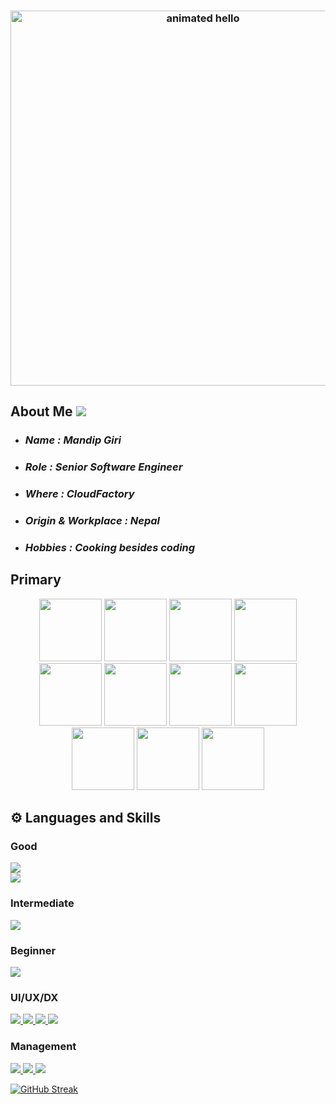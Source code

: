 <h3 align="center">
 <img src="https://github.com/Anmol-Baranwal/Cool-GIFs-For-GitHub/assets/74038190/9be4d344-6782-461a-b5a6-32a07bf7b34e" width="600" alt="animated hello">
</h3>

## About Me ![](https://komarev.com/ghpvc/?username=MandipGiri&color=red&style=plastic)

- <h3><b><i>Name : Mandip Giri</i></b></h3>
- <h3><b><i>Role : Senior Software Engineer</i></b></h3>
- <h3><b><i>Where : CloudFactory</i></b></h3>
- <h3><b><i>Origin & Workplace : Nepal</i></b></h3>
- <h3><b><i>Hobbies : Cooking besides coding</i></b></h3>

## Primary

<div align="center">
<img src="https://user-images.githubusercontent.com/74038190/212257467-871d32b7-e401-42e8-a166-fcfd7baa4c6b.gif" width="100">
<img src="https://user-images.githubusercontent.com/74038190/212257460-738ff738-247f-4445-a718-cdd0ca76e2db.gif" width="100">
<img src="https://user-images.githubusercontent.com/74038190/238200441-1a797f46-efe4-41e6-9e75-5303e1bbcbfa.gif" width="100">
<img src="https://user-images.githubusercontent.com/74038190/212257454-16e3712e-945a-4ca2-b238-408ad0bf87e6.gif" width="100">
<img src="https://user-images.githubusercontent.com/74038190/212257468-1e9a91f1-b626-4baa-b15d-5c385dfa7ed2.gif" width="100">
<img src="https://user-images.githubusercontent.com/74038190/212257465-7ce8d493-cac5-494e-982a-5a9deb852c4b.gif" width="100">
<img src="https://user-images.githubusercontent.com/74038190/212281775-b468df30-4edc-4bf8-a4ee-f52e1aaddc86.gif" width="100">
<img src="https://user-images.githubusercontent.com/74038190/238200426-29fd6286-4e7b-4d6c-818f-c4765d5e39a9.gif" width="100">
<img src="https://user-images.githubusercontent.com/74038190/238200428-67f477ed-6624-42da-99f0-1a7b1a16eecb.gif" width="100">
<img src="https://user-images.githubusercontent.com/74038190/238200620-398b19b1-9aae-4c1f-8bc0-d172a2c08d68.gif" width="100">
<img src="https://user-images.githubusercontent.com/74038190/212281780-0afd9616-8310-46e9-a898-c4f5269f1387.gif" width="100">
</div>

## ⚙️ Languages and Skills

<p align="center">
<h3>Good</h3>
<a href="https://skillicons.dev">
    <img src="https://skillicons.dev/icons?i=react,nodejs,ts,js,go,mongodb,html,git,github,gitlab,postman,sass" />
    </br>
    <img src="https://img.shields.io/badge/React_Native-20232A?style=for-the-badge&logo=react&logoColor=61DAFB" />
</a>

</br>

<h3>Intermediate</h3>
<a href="https://skillicons.dev">
    <img src="https://skillicons.dev/icons?i=androidstudio,aws,css,docker,firebase,java,kotlin,materialui,nextjs,nodejs,tailwind,redux" />
</a>

</br>

<h3>Beginner</h3>
<a href="https://skillicons.dev">
    <img src="https://skillicons.dev/icons?i=flutter,gcp,graphql,mysql" />
  </a>

</br>

<h3>UI/UX/DX</h3>
<a href="https://skillicons.dev">
    <img src="https://skillicons.dev/icons?i=flutter,xd" />
    <img src="https://img.shields.io/badge/eslint-3A33D1?style=for-the-badge&logo=eslint&logoColor=white" />
    <img src="https://img.shields.io/badge/prettier-1A2C34?style=for-the-badge&logo=prettier&logoColor=F7BA3E" />
    <img src="https://skillicons.dev/icons?i=vscode" />
  </a>
</br>

### Management

<a href="https://img.shields.io">
    <img src="https://img.shields.io/badge/Jira-0052CC?style=for-the-badge&logo=Jira&logoColor=white" />
    <img src="https://img.shields.io/badge/Jira-0052CC?style=for-the-badge&logo=Jira&logoColor=white" />
    <img src="https://img.shields.io/badge/Miro-050038?style=for-the-badge&logo=Miro&logoColor=white" />
    
  </a>
</p>

[![GitHub Streak](https://streak-stats.demolab.com?user=MandipGiri&theme=dracula&date_format=M%20j%5B%2C%20Y%5D&card_width=800)](https://git.io/streak-stats)
